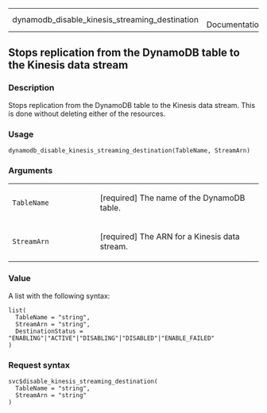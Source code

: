 <table style="width: 100%;">
<tbody>
<tr class="odd">
<td>dynamodb_disable_kinesis_streaming_destination</td>
<td style="text-align: right;">R Documentation</td>
</tr>
</tbody>
</table>

## Stops replication from the DynamoDB table to the Kinesis data stream

### Description

Stops replication from the DynamoDB table to the Kinesis data stream.
This is done without deleting either of the resources.

### Usage

    dynamodb_disable_kinesis_streaming_destination(TableName, StreamArn)

### Arguments

<table>
<colgroup>
<col style="width: 35%" />
<col style="width: 65%" />
</colgroup>
<tbody>
<tr class="odd">
<td><code
id="dynamodb_disable_kinesis_streaming_destination_:_TableName">TableName</code></td>
<td><p>[required] The name of the DynamoDB table.</p></td>
</tr>
<tr class="even">
<td><code
id="dynamodb_disable_kinesis_streaming_destination_:_StreamArn">StreamArn</code></td>
<td><p>[required] The ARN for a Kinesis data stream.</p></td>
</tr>
</tbody>
</table>

### Value

A list with the following syntax:

    list(
      TableName = "string",
      StreamArn = "string",
      DestinationStatus = "ENABLING"|"ACTIVE"|"DISABLING"|"DISABLED"|"ENABLE_FAILED"
    )

### Request syntax

    svc$disable_kinesis_streaming_destination(
      TableName = "string",
      StreamArn = "string"
    )
